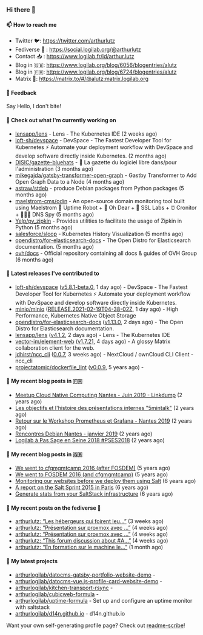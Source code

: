 ### Hi there 👋

#### 📫 How to reach me

- Twitter 🐦: https://twitter.com/arthurlutz
- Fediverse 🐘 : https://social.logilab.org/@arthurlutz
- Contact 📥 : https://www.logilab.fr/id/arthur.lutz
- Blog in 🇬🇧: https://www.logilab.org/blog/6056/blogentries/alutz
- Blog in 🇫🇷: https://www.logilab.org/blog/6724/blogentries/alutz
- Matrix 💬: https://matrix.to/#/@alutz:matrix.logilab.org

#### 💬 Feedback

Say Hello, I don't bite!

#### 👷 Check out what I'm currently working on

- [lensapp/lens](https://github.com/lensapp/lens) - Lens - The Kubernetes IDE (2 weeks ago)
- [loft-sh/devspace](https://github.com/loft-sh/devspace) - DevSpace - The Fastest Developer Tool for Kubernetes ⚡ Automate your deployment workflow with DevSpace and develop software directly inside Kubernetes. (2 months ago)
- [DISIC/gazette-bluehats](https://github.com/DISIC/gazette-bluehats) - 🧢 La gazette du logiciel libre dans/pour l&#39;administration (3 months ago)
- [mikegajda/gatsby-transformer-open-graph](https://github.com/mikegajda/gatsby-transformer-open-graph) - Gastby Transformer to Add Open Graph Data to a Node (4 months ago)
- [astraw/stdeb](https://github.com/astraw/stdeb) - produce Debian packages from Python packages (5 months ago)
- [maelstrom-cms/odin](https://github.com/maelstrom-cms/odin) - An open-source domain monitoring tool built using Maelstrom 🤖 Uptime Robot &#43; 🧐 Oh Dear &#43; 🧪 SSL Labs &#43; ⏰ Cronitor &#43; 🕵🏻‍♂️ DNS Spy (5 months ago)
- [Yelp/py_zipkin](https://github.com/Yelp/py_zipkin) - Provides utilities to facilitate the usage of Zipkin in Python (5 months ago)
- [salesforce/sloop](https://github.com/salesforce/sloop) - Kubernetes History Visualization (5 months ago)
- [opendistro/for-elasticsearch-docs](https://github.com/opendistro/for-elasticsearch-docs) - The Open Distro for Elasticsearch documentation. (5 months ago)
- [ovh/docs](https://github.com/ovh/docs) - Official repository containing all docs &amp; guides of OVH Group (6 months ago)


#### 🔭 Latest releases I've contributed to

- [loft-sh/devspace](https://github.com/loft-sh/devspace) ([v5.8.1-beta.0](https://github.com/loft-sh/devspace/releases/tag/v5.8.1-beta.0), 1 day ago) - DevSpace - The Fastest Developer Tool for Kubernetes ⚡ Automate your deployment workflow with DevSpace and develop software directly inside Kubernetes.
- [minio/minio](https://github.com/minio/minio) ([RELEASE.2021-02-19T04-38-02Z](https://github.com/minio/minio/releases/tag/RELEASE.2021-02-19T04-38-02Z), 1 day ago) - High Performance, Kubernetes Native Object Storage
- [opendistro/for-elasticsearch-docs](https://github.com/opendistro/for-elasticsearch-docs) ([v1.13.0](https://github.com/opendistro/for-elasticsearch-docs/releases/tag/v1.13.0), 2 days ago) - The Open Distro for Elasticsearch documentation.
- [lensapp/lens](https://github.com/lensapp/lens) ([v4.1.2](https://github.com/lensapp/lens/releases/tag/v4.1.2), 2 days ago) - Lens - The Kubernetes IDE
- [vector-im/element-web](https://github.com/vector-im/element-web) ([v1.7.21](https://github.com/vector-im/element-web/releases/tag/v1.7.21), 4 days ago) - A glossy Matrix collaboration client for the web.
- [jdhirst/ncc_cli](https://github.com/jdhirst/ncc_cli) ([0.0.7](https://github.com/jdhirst/ncc_cli/releases/tag/0.0.7), 3 weeks ago) - NextCloud  / ownCloud CLI Client - ncc_cli
- [projectatomic/dockerfile_lint](https://github.com/projectatomic/dockerfile_lint) ([v0.0.9](https://github.com/projectatomic/dockerfile_lint/releases/tag/v0.0.9), 5 years ago) - 

#### 📜 My recent blog posts in 🇫🇷

- [Meetup Cloud Native Computing Nantes - Juin 2019 - Linkdump](https://www.logilab.org/blogentry/10132594) (2 years ago)
- [Les objectifs et l&#39;histoire des présentations internes &#34;5mintalk&#34;](https://www.logilab.org/blogentry/10131689) (2 years ago)
- [Retour sur le Workshop Prometheus et Grafana - Nantes 2019](https://www.logilab.org/blogentry/10131299) (2 years ago)
- [Rencontres Debian Nantes - janvier 2019](https://www.logilab.org/blogentry/10131004) (2 years ago)
- [Logilab à Pas Sage en Seine 2018 #PSES2018](https://www.logilab.org/blogentry/10128951) (2 years ago)

#### 📜 My recent blog posts in 🇬🇧

- [We went to cfgmgmtcamp 2016 (after FOSDEM)](https://www.logilab.org/blogentry/4253513) (5 years ago)
- [We went to FOSDEM 2016 (and cfgmgmtcamp)](https://www.logilab.org/blogentry/4253406) (5 years ago)
- [Monitoring our websites before we deploy them using Salt](https://www.logilab.org/blogentry/288175) (6 years ago)
- [A report on the Salt Sprint 2015 in Paris](https://www.logilab.org/blogentry/288007) (6 years ago)
- [Generate stats from your SaltStack infrastructure](https://www.logilab.org/blogentry/283815) (6 years ago)

#### 📜 My recent posts on the fediverse 🐘

- [arthurlutz: “Les hébergeurs qui foirent leu…”](https://social.logilab.org/@arthurlutz/105632375859761318) (3 weeks ago)
- [arthurlutz: “Présentation sur proxmox avec …”](https://social.logilab.org/@arthurlutz/105598876140136237) (4 weeks ago)
- [arthurlutz: “Présentation sur proxmox avec …”](https://social.logilab.org/@arthurlutz/105598810992628906) (4 weeks ago)
- [arthurlutz: “This forum discussion about #A…”](https://social.logilab.org/@arthurlutz/105598633418914194) (4 weeks ago)
- [arthurlutz: “En formation sur le machine le…”](https://social.logilab.org/@arthurlutz/105593844596629719) (1 month ago)

#### 🌱 My latest projects

- [arthurlogilab/datocms-gatsby-portfolio-website-demo](https://github.com/arthurlogilab/datocms-gatsby-portfolio-website-demo) - 
- [arthurlogilab/datocms-vue.js-profile-card-website-demo](https://github.com/arthurlogilab/datocms-vue.js-profile-card-website-demo) - 
- [arthurlogilab/kitchen-transport-rsync](https://github.com/arthurlogilab/kitchen-transport-rsync) - 
- [arthurlogilab/cubicweb-formula](https://github.com/arthurlogilab/cubicweb-formula) - 
- [arthurlogilab/uptime-formula](https://github.com/arthurlogilab/uptime-formula) -  Set up and configure an uptime monitor with saltstack
- [arthurlogilab/d14n.github.io](https://github.com/arthurlogilab/d14n.github.io) - d14n.github.io



Want your own self-generating profile page? Check out [readme-scribe](https://github.com/muesli/readme-scribe)!
